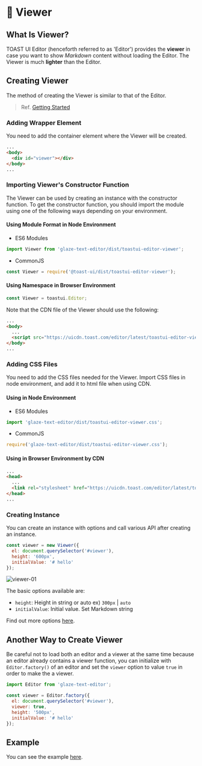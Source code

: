 # 👀 Viewer

## What Is Viewer?

TOAST UI Editor (henceforth referred to as 'Editor') provides the **viewer** in case you want to show _Markdown_ content without loading the Editor. The Viewer is much **lighter** than the Editor.

## Creating Viewer

The method of creating the Viewer is similar to that of the Editor.

> Ref. [Getting Started](https://github.com/nhn/tui.editor/blob/master/docs/en/getting-started.md)

### Adding Wrapper Element

You need to add the container element where the Viewer will be created.

```html
...
<body>
  <div id="viewer"></div>
</body>
...
```

### Importing Viewer's Constructor Function

The Viewer can be used by creating an instance with the constructor function. To get the constructor function, you should import the module using one of the following ways depending on your environment.

#### Using Module Format in Node Environment

- ES6 Modules

```javascript
import Viewer from 'glaze-text-editor/dist/toastui-editor-viewer';
```

- CommonJS

```javascript
const Viewer = require('@toast-ui/dist/toastui-editor-viewer');
```

#### Using Namespace in Browser Environment

```javascript
const Viewer = toastui.Editor;
```

Note that the CDN file of the Viewer should use the following:

```html
...
<body>
  ...
  <script src="https://uicdn.toast.com/editor/latest/toastui-editor-viewer.js"></script>
</body>
...
```

### Adding CSS Files

You need to add the CSS files needed for the Viewer. Import CSS files in node environment, and add it to html file when using CDN.

#### Using in Node Environment

- ES6 Modules

```javascript
import 'glaze-text-editor/dist/toastui-editor-viewer.css';
```

- CommonJS

```javascript
require('glaze-text-editor/dist/toastui-editor-viewer.css');
```

#### Using in Browser Environment by CDN

```html
...
<head>
  ...
  <link rel="stylesheet" href="https://uicdn.toast.com/editor/latest/toastui-editor-viewer.min.css" />
</head>
...
```

### Creating Instance

You can create an instance with options and call various API after creating an instance.

```js
const viewer = new Viewer({
  el: document.querySelector('#viewer'),
  height: '600px',
  initialValue: '# hello'
});
```

![viewer-01](https://user-images.githubusercontent.com/37766175/121862304-a3ccc980-cd35-11eb-92c8-02b0e6fcf3cf.png)

The basic options available are:

- `height`: Height in string or auto ex) `300px` | `auto`
- `initialValue`: Initial value. Set Markdown string

Find out more options [here](https://nhn.github.io/tui.editor/latest/ToastUIEditorViewer).

## Another Way to Create Viewer

Be careful not to load both an editor and a viewer at the same time because an editor already contains a viewer function, you can initialize with `Editor.factory()` of an editor and set the `viewer` option to value `true` in order to make the a viewer.

```js
import Editor from 'glaze-text-editor';

const viewer = Editor.factory({
  el: document.querySelector('#viewer'),
  viewer: true,
  height: '500px',
  initialValue: '# hello'
});
```

## Example

You can see the example [here](https://nhn.github.io/tui.editor/latest/tutorial-example04-viewer).
